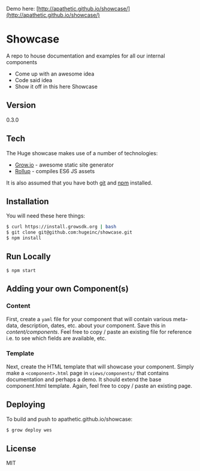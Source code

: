 Demo here: [http://apathetic.github.io/showcase/](http://apathetic.github.io/showcase/)

Showcase
=========

A repo to house documentation and examples for all our internal components

  - Come up with an awesome idea
  - Code said idea
  - Show it off in this here Showcase

Version
----

0.3.0


Tech
-----------

The Huge showcase makes use of a number of technologies:

* [Grow.io](http://grow.io/) - awesome static site generator
* [Rollup](http://rollupjs.org/) - compiles ES6 JS assets

It is also assumed that you have both [git](https://git-scm.com/) and [npm](https://www.npmjs.com/) installed.


Installation
--------------

You will need these here things:

```sh
$ curl https://install.growsdk.org | bash
$ git clone git@github.com:hugeinc/showcase.git
$ npm install
```


Run Locally
--------------

```
$ npm start
```


Adding your own Component(s)
-----------

### Content
First, create a ```yaml``` file for your component that will contain various meta-data, description, dates, etc. about your component. Save this in _content/components_. Feel free to copy / paste an existing file for reference i.e. to see which fields are available, etc.

### Template
Next, create the HTML template that will showcase your component. Simply make a ```<component>.html``` page in ```views/components/``` that contains documentation and perhaps a demo.  It should extend the base component.html template. Again, feel free to copy / paste an existing page.


Deploying
--------------

To build and push to apathetic.github.io/showcase:

```sh
$ grow deploy wes
```


License
----

MIT
